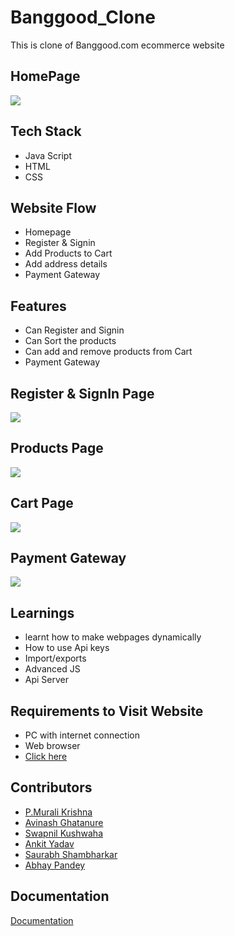 
# Banggood_Clone


This is clone of Banggood.com ecommerce website


## HomePage

![](https://github.com/purimetlamuralikrishna/banggood.in-clone/blob/master/images/screenshots/Homepage.png)



## Tech Stack
- Java Script
- HTML
- CSS

## Website Flow

- Homepage
- Register & Signin
- Add Products to Cart
- Add address details
- Payment Gateway



## Features

- Can Register and Signin 
- Can Sort the products
- Can add and remove products from Cart
- Payment Gateway


## Register & SignIn Page

![](https://github.com/purimetlamuralikrishna/banggood.in-clone/blob/master/images/screenshots/Signin.png)


## Products Page

![](https://github.com/purimetlamuralikrishna/banggood.in-clone/blob/master/images/screenshots/Products.png)


## Cart Page

![](https://github.com/purimetlamuralikrishna/banggood.in-clone/blob/master/images/screenshots/Cart.png)


## Payment Gateway

![](https://github.com/purimetlamuralikrishna/banggood.in-clone/blob/master/images/screenshots/Payment%20Gateway.png)

## Learnings

- learnt how to make webpages dynamically 
- How to use Api keys
- Import/exports
- Advanced JS
- Api Server

## Requirements to Visit Website

- PC with internet connection
- Web browser 
- [Click here]( https://purimetlamuralikrishna.github.io/banggood.in-clone/)
  
    
## Contributors

- [P.Murali Krishna](https://github.com/purimetlamuralikrishna)
- [Avinash Ghatanure](https://github.com/Avinash7249)
- [Swapnil Kushwaha](https://github.com/Swapnil-kus-1503)
- [Ankit Yadav](https://github.com/Ankit-yadav09)
- [Saurabh Shambharkar](https://github.com/Saurabh100kar)
- [Abhay Pandey](https://github.com/Abhaypandey09)


## Documentation

[Documentation](https://github.com/purimetlamuralikrishna/banggood.in-clone/tree/master#readme)

